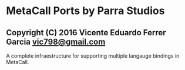 # MetaCall Ports by Parra Studios #
## Copyright (C) 2016 Vicente Eduardo Ferrer Garcia <vic798@gmail.com> ##

A complete infraestructure for supporting multiple langauge bindings in MetaCall.
